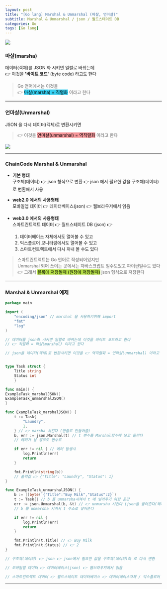 ```yaml
---
layout: post
title: "[Go lang] Marshal & Unmarshal (마샬, 언마샬)"
subtitle: Marshal & Unmarshal / json / 월드스테이트 DB
categories: Go
tags: [Go lang]
---
```


![](https://velog.velcdn.com/images/-__-/post/e8e82498-1aa2-40e7-bb53-a86d89450e94/image.png)

### 마샬(marsha)

데이터(객체)를 JSON 화 시키면 일렬로 바뀌는데<br>
👉 이것을 **'바이트 코드'** (byte code) 라고도 한다

> Go 언어에서는 이것을<br>
> 👉 <span style="background-color:#34CDEF; color:#000;">마샬(marsha) = 직렬화</span> 이라고 한다

---

### 언마샬(Unmarshal)

JSON 을 다시 데이터(객체)로 변환시키면

> 👉 이것을 <span style="background-color:#F7969A; color:#000;">언마샬(unmarshal) = 역직렬화</span> 이라고 한다

![](https://velog.velcdn.com/images/-__-/post/3abfced9-abba-45ee-92fe-ee9ff848fa3c/image.png)

---

### ChainCode Marshal & Unmarshal

- **기본 형태**<br>
  구조체(데이터) 👉 json 형식으로 변환 👉 json 에서 필요한 값을 구조체(데이터)로 변환해서 사용

- **web2.0 에서의 사용형태**<br>
  모바일앱 데이터 👉 데이터베이스(json) 👉 웹브라우저에서 읽음

- **web3.0 에서의 사용형태**<br>
  스마트컨트랙트 데이터 👉 월드스테이트 DB (json) 👉

  1. 데이터베이스 자체에서도 열어볼 수 있고
  2. 익스플로어 모니터링에서도 열어볼 수 있고
  3. 스마트컨트랙트에서 다시 꺼내 볼 수도 있다

> 스마트컨트랙트는 Go 언어로 작성되어있지만<br>
> Unmarshal 되어 쓰이는 곳에서는 자바스크립트 일수도있고 파이썬일수도 있다<br>
> 👉 그래서 <span style="background-color:#B5E045; color:#000;">블록에 저장될때 (원장에 저장될때)</span> json 형식으로 저장한다

---

### Marshal & Unmarshal 예제

```go
package main

import (
	"encoding/json" // marshal 을 사용하기위해 import
	"fmt"
	"log"
)

// 데이터를 json화 시키면 일렬로 바뀌는데 이것을 바이트 코드라고 한다
// 👉 직렬화 = 마샬(marshal) 이라고 한다

// json을 데이터(객체)로 변환시키면 이것을 👉 역직렬화 = 언마샬(unmarshal) 이라고 한다


type Task struct {
	Title string
	Status int
	}

func main() {
ExampleTask_marshalJSON()
ExampleTask_unmarshalJSON()
}

func ExampleTask_marshalJSON() {
	t := Task{
		"Laundry",
		1,
	} // 👉 marsha 시킨다 (한줄로 만들어줌)
	b, err := json.Marshal(t) // t 변수를 Marshal함수에 넣고 돌린다
	// 에러가 날 경우도 변수로

	if err != nil { // 에러 발생시
		log.Println(err)
		return
	}

	fmt.Println(string(b))
	// 출력값 👉 {"Title": "Laundry", "Status": 1}
}

func ExampleTask_unmarshalJSON() {
	b := []byte(`{"Title":"Buy Milk","Status":2}`)
	t := Task{} // b 를 unmarsha시켜서 t 에 넣어주기 위한 공간
	err := json.Unmarshal(b, &t) // 👉 unmarsha 시킨다 (json을 풀어준다(해체))
	// b 를 unmarsha 시켜서 t 주소로 넣어준다

	if err != nil {
		log.Println(err)
		return
	}

	fmt.Println(t.Title) // 👉 Buy Milk
	fmt.Println(t.Status) // 👉 2
}

// 구조체(데이터) 👉 json 👉 json에서 필요한 값을 구조체(데이터)화 로 다시 변환

// 모바일앱 데이터 👉 데이터베이스(json) 👉 웹브라우저에서 읽음

// 스마트컨트랙트 데이터 👉 월드스테이트 데이터베이스 👉 데이터베이스자체 / 익스플로어 모니터링 / 스마트컨트랙트
```

---
